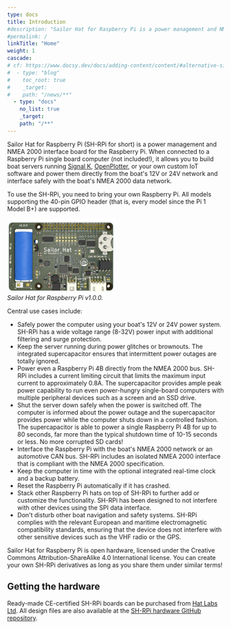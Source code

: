 ```yaml
---
type: docs
title: Introduction
#description: "Sailor Hat for Raspberry Pi is a power management and NMEA 2000 board for the marine environment."
#permalink: /
linkTitle: "Home"
weight: 1
cascade:
# cf: https://www.docsy.dev/docs/adding-content/content/#alternative-site-structure
#  - type: "blog"
#    toc_root: true
#    _target:
#    path: "/news/**"
  - type: "docs"
    no_list: true
    _target:
    path: "/**"
---
```


Sailor Hat for Raspberry Pi (SH-RPi for short) is a power management and NMEA 2000 interface board for the Raspberry Pi.
When connected to a Raspberry Pi single board computer (not included!), it allows you to build boat servers running [Signal K](https://signalk.org), [OpenPlotter](https://openmarine.net/openplotter), or your own custom IoT software and power them directly from the boat's 12V or 24V network and interface safely with the boat's NMEA 2000 data network.

To use the SH-RPi, you need to bring your own Raspberry Pi. All models supporting the 40-pin GPIO header (that is, every model since the Pi 1 Model B+) are supported.

<img src="SH-RPi-1.0.0-render.jpg" alt="SH-RPi v1.0.0 rendering" width="50%"><br>
<a name="fig_sh-rpi-1.0.0-render"></a>*Sailor Hat for Raspberry Pi v1.0.0.*

Central use cases include:

- Safely power the computer using your boat's 12V or 24V power system.
SH-RPi has a wide voltage range (8-32V) power input with additional filtering and surge protection.
- Keep the server running during power glitches or brownouts.
The integrated supercapacitor ensures that intermittent power outages are totally ignored.
- Power even a Raspberry Pi 4B directly from the NMEA 2000 bus.
SH-RPi includes a current limiting circuit that limits the maximum input current to approximately 0.8A.
The supercapacitor provides ample peak power capability to run even power-hungry single-board computers with multiple peripheral devices such as a screen and an SSD drive.
- Shut the server down safely when the power is switched off.
The computer is informed about the power outage and the supercapacitor provides power while the computer shuts down in a controlled fashion. The supercapacitor is able to power a single Raspberry Pi 4B for up to 80 seconds, far more than the typical shutdown time of 10-15 seconds or less.
No more corrupted SD cards!
- Interface the Raspberry Pi with the boat's NMEA 2000 network or an automotive CAN bus.
SH-RPi includes an isolated NMEA 2000 interface that is compliant with the NMEA 2000 specification.
- Keep the computer in time with the optional integrated real-time clock and a backup battery.
- Reset the Raspberry Pi automatically if it has crashed.
- Stack other Raspberry Pi hats on top of SH-RPi to further add or customize the functionality.
SH-RPi has been designed to not interfere with other devices using the SPI data interface.
- Don't disturb other boat navigation and safety systems.
SH-RPi complies with the relevant European and maritime electromagnetic compatibility standards, ensuring that the device does not interfere with other sensitive devices such as the VHF radio or the GPS.

Sailor Hat for Raspberry Pi is open hardware, licensed under the Creative Commons Attribution-ShareAlike 4.0 International license.
You can create your own SH-RPi derivatives as long as you share them under similar terms!

## Getting the hardware

Ready-made CE-certified SH-RPi boards can be purchased from [Hat Labs Ltd](https://hatlabs.fi).
All design files are also available at the [SH-RPi hardware GitHub repository](https://github.com/hatlabs/sh-rpi-hardware/).
